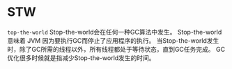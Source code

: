 
# STW
`top-the-world` Stop-the-world会在任何一种GC算法中发生。
Stop-the-world意味着 JVM 因为要执行GC而停止了应用程序的执行。
当Stop-the-world发生时，除了GC所需的线程以外，所有线程都处于等待状态，直到GC任务完成。
GC优化很多时候就是指减少Stop-the-world发生的时间。